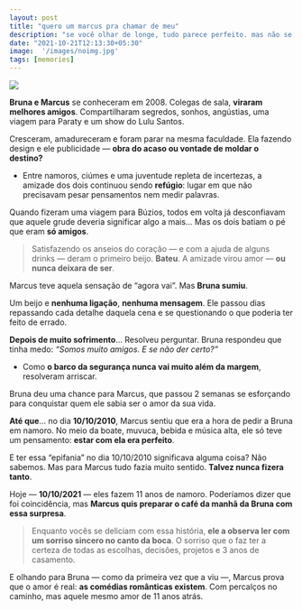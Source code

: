 ```yaml
---
layout: post
title: "quero um marcus pra chamar de meu"
description: "se você olhar de longe, tudo parece perfeito. mas não se engane: talvez a grama do vizinho só seja mais verde porque é artificial."
date: "2021-10-21T12:13:30+05:30"
image:  '/images/noimg.jpg'
tags: [memories]
---
```


![](https://i0.wp.com/imageup.me/images/quero-um-marcus-pra-chamar-de-meu.jpeg?resize=400,225)

**Bruna e Marcus** se conheceram em 2008. Colegas de sala, **viraram melhores amigos**. Compartilharam segredos, sonhos, angústias, uma viagem para Paraty e um show do Lulu Santos.

Cresceram, amadureceram e foram parar na mesma faculdade. Ela fazendo design e ele publicidade — **obra do acaso ou vontade de moldar o destino?**

-   Entre namoros, ciúmes e uma juventude repleta de incertezas, a amizade dos dois continuou sendo **refúgio**: lugar em que não precisavam pesar pensamentos nem medir palavras.
    

Quando fizeram uma viagem para Búzios, todos em volta já desconfiavam que aquele grude deveria significar algo a mais… Mas os dois batiam o pé que eram **só amigos**.

> Satisfazendo os anseios do coração — e com a ajuda de alguns drinks — deram o primeiro beijo. **Bateu**. A amizade virou amor — **ou nunca deixara de ser**.

Marcus teve aquela sensação de “agora vai”. Mas **Bruna sumiu**.

Um beijo e **nenhuma ligação**, **nenhuma mensagem**. Ele passou dias repassando cada detalhe daquela cena e se questionando o que poderia ter feito de errado.

**Depois de muito sofrimento**… Resolveu perguntar. Bruna respondeu que tinha medo: _“Somos muito amigos. E se não der certo?”_

-   Como **o barco da segurança nunca vai muito além da margem**, resolveram arriscar.
    

Bruna deu uma chance para Marcus, que passou 2 semanas se esforçando para conquistar quem ele sabia ser o amor da sua vida.

**Até que**… no dia **10/10/2010**, Marcus sentiu que era a hora de pedir a Bruna em namoro. No meio da boate, muvuca, bebida e música alta, ele só teve um pensamento: **estar com ela era perfeito**.

E ter essa “epifania” no dia 10/10/2010 significava alguma coisa? Não sabemos. Mas para Marcus tudo fazia muito sentido. **Talvez nunca fizera tanto**.

Hoje — **10/10/2021** — eles fazem 11 anos de namoro. Poderíamos dizer que foi coincidência, mas **Marcus quis preparar o café da manhã da Bruna com essa surpresa**.

> Enquanto vocês se deliciam com essa história, **ele a observa ler com um sorriso sincero no canto da boca**. O sorriso que o faz ter a certeza de todas as escolhas, decisões, projetos e 3 anos de casamento.

E olhando para Bruna — como da primeira vez que a viu —, Marcus prova que o amor é real: **as comédias românticas existem**. Com percalços no caminho, mas aquele mesmo amor de 11 anos atrás.